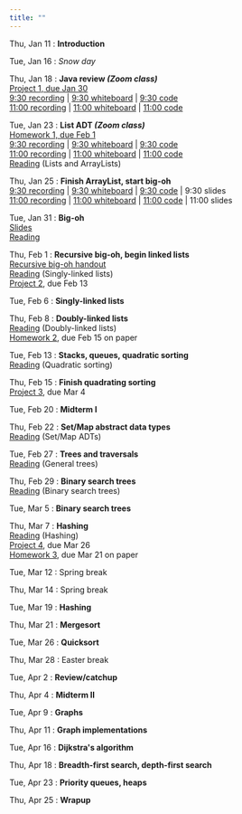 ```yaml
---
title: ""
---
```


Thu, Jan 11
: **Introduction**  

Tue, Jan 16
: *Snow day*  

Thu, Jan 18
: **Java review <i>(Zoom class)</i>**  
  [Project 1, due Jan 30](projects/proj1)  
  [9:30 recording](https://rhodes.box.com/s/fg8i27wwfjgz9dd7o5h3jglkohld1n97) |
  [9:30 whiteboard](lectures/intro/intro-whiteboard-930.pdf) |
  [9:30 code](https://rhodes.box.com/s/rioobmzqt2u28o3m7ywptts76dktd62d)  
  [11:00 recording](https://rhodes.box.com/s/bmh362txrbi9rrpcp0t56wip42w0depl) |
  [11:00 whiteboard](lectures/intro/intro-whiteboard-11.pdf) |
  [11:00 code](https://rhodes.box.com/s/yn519xol9n0p698s0kfsijoc9kqojzuj)

Tue, Jan 23
: **List ADT <i>(Zoom class)</i>**  
  [Homework 1, due Feb 1](homework/hw1/hw1.pdf)  
  [9:30 recording](https://rhodes.box.com/s/7schl5w7ylb4dj2mptkaxeme8k6w1bdu) |
  [9:30 whiteboard](lectures/list-adt/day1-whiteboard-930.pdf) |
  [9:30 code](https://rhodes.box.com/s/reozr6kuqg8rlualulb0xphm2pj5srnn)  
  [11:00 recording](https://rhodes.box.com/s/k2w89l5n2sjgn1334kbuzr5950y9styf) |
  [11:00 whiteboard](lectures/list-adt/day1-whiteboard-11.pdf) |
  [11:00 code](https://rhodes.box.com/s/uoi2p9wqvbox684j4oi8yu10ejhdrvhn)  
  [Reading](https://rhodes.box.com/s/bza511r23j69uuvn8b3detudczed8tsm) (Lists and ArrayLists)

Thu, Jan 25
: **Finish ArrayList, start big-oh**  
  [9:30 recording](https://rhodes.box.com/s/wu61exrfcjplqse7cv1ffqtspxgs7xie) | [9:30 whiteboard](lectures/list-adt/day2-whiteboard-930.pdf) | [9:30 code](https://rhodes.box.com/s/reozr6kuqg8rlualulb0xphm2pj5srnn) | 9:30 slides   
  [11:00 recording](https://rhodes.box.com/s/6ba5ipczmqbmoh4sx24aiaaalfdaqq5n) | [11:00 whiteboard](lectures/list-adt/day2-whiteboard-930.pdf) | [11:00 code](https://rhodes.box.com/s/uoi2p9wqvbox684j4oi8yu10ejhdrvhn) | 11:00 slides  

Tue, Jan 31
: **Big-oh**  
  [Slides](lectures/big-oh/241-bigoh-slides.pdf)  
  [Reading](https://rhodes.box.com/s/wjf7eyei6v16rbluzc4ci9rckup7hvro)

Thu, Feb 1
: **Recursive big-oh, begin linked lists**  
  [Recursive big-oh handout](lectures/big-oh/recurrence.pdf)  
  [Reading](https://rhodes.box.com/s/e9edx6ebgw4ipm61cl907trljwahk380) (Singly-linked lists)  
  [Project 2](projects/proj2), due Feb 13
  
Tue, Feb 6
: **Singly-linked lists**  

Thu, Feb 8
: **Doubly-linked lists**  
  [Reading](https://rhodes.box.com/s/0hnefr3dgk936tldg9wjh9nxwr11r6a5) (Doubly-linked lists)  
  [Homework 2](homework/hw2/hw2.pdf), due Feb 15 on paper
  
Tue, Feb 13
: **Stacks, queues, quadratic sorting**  
  [Reading](https://rhodes.box.com/s/ygehchmn8m7c5hzaneowzmhb6nqe2uj9) (Quadratic sorting)

Thu, Feb 15
: **Finish quadrating sorting**  
  [Project 3](projects/proj3), due Mar 4

Tue, Feb 20
: **Midterm I**

Thu, Feb 22
: **Set/Map abstract data types**  
  [Reading](https://rhodes.box.com/s/lr88jmz6ok8eyfc97jrilsmn5fmm93a8) (Set/Map ADTs)

Tue, Feb 27
: **Trees and traversals**  
  [Reading](https://rhodes.box.com/s/ug21aeha2rbrbd4ovybuty3k5anqe6gl) (General trees)

Thu, Feb 29
: **Binary search trees**  
  [Reading](https://rhodes.box.com/s/3uvthh6s7uoahmwyu1vi6wlo2at1e55g) (Binary search trees)

Tue, Mar 5
: **Binary search trees**

Thu, Mar 7
: **Hashing**  
  [Reading](https://rhodes.box.com/s/a3jk5a95msi8w5npdwoqsu05jh313uf8) (Hashing)  
  [Project 4](projects/proj3), due Mar 26  
  [Homework 3](homework/hw3/hw3.pdf), due Mar 21 on paper

Tue, Mar 12
: Spring break

Thu, Mar 14
: Spring break

Tue, Mar 19
: **Hashing**

Thu, Mar 21
: **Mergesort**

Tue, Mar 26
: **Quicksort**

Thu, Mar 28
: Easter break

Tue, Apr 2
: **Review/catchup**

Thu, Apr 4
: **Midterm II**

Tue, Apr 9
: **Graphs**

Thu, Apr 11
: **Graph implementations**

Tue, Apr 16
: **Dijkstra's algorithm**

Thu, Apr 18
: **Breadth-first search, depth-first search**

Tue, Apr 23
: **Priority queues, heaps**

Thu, Apr 25
: **Wrapup**






  
<!--

Tue, Month 2
: **Topic**  
  <!--Details-->
  <!--[Slides]()-->

